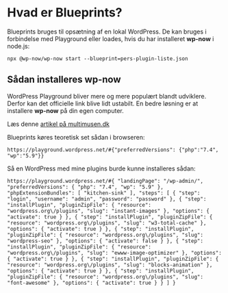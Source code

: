 # Hvad er Blueprints?

Blueprints bruges til opsætning af en lokal WordPress. De kan bruges i forbindelse med Playground eller loades, hvis du har installeret **wp-now** i node.js:

~~~~~
npx @wp-now/wp-now start --blueprint=pers-plugin-liste.json
~~~~~

## Sådan installeres wp-now

WordPress Playground bliver mere og mere populært blandt udviklere. Derfor kan det officielle link blive lidt ustabilt. En bedre løsning er at installere **wp-now** på din egen computer.

Læs denne [artikel på multimusen.dk](https://multimusen.dk/wp-now/)

Blueprints køres teoretisk set sådan i browseren:

~~~~~
https://playground.wordpress.net/#{"preferredVersions": {"php":"7.4", "wp":"5.9"}}
~~~~~

Så en WordPress med mine plugins burde kunne installeres sådan:

~~~~ 
https://playground.wordpress.net/#{ "landingPage": "/wp-admin/", "preferredVersions": { "php": "7.4", "wp": "5.9" }, "phpExtensionBundles": [ "kitchen-sink" ], "steps": [ { "step": "login", "username": "admin", "password": "password" }, { "step": "installPlugin", "pluginZipFile": { "resource": "wordpress.org\/plugins", "slug": "instant-images" }, "options": { "activate": true } }, { "step": "installPlugin", "pluginZipFile": { "resource": "wordpress.org\/plugins", "slug": "w3-total-cache" }, "options": { "activate": true } }, { "step": "installPlugin", "pluginZipFile": { "resource": "wordpress.org\/plugins", "slug": "wordpress-seo" }, "options": { "activate": false } }, { "step": "installPlugin", "pluginZipFile": { "resource": "wordpress.org\/plugins", "slug": "ewww-image-optimizer" }, "options": { "activate": true } }, { "step": "installPlugin", "pluginZipFile": { "resource": "wordpress.org\/plugins", "slug": "blocks-animation" }, "options": { "activate": true } }, { "step": "installPlugin", "pluginZipFile": { "resource": "wordpress.org\/plugins", "slug": "font-awesome" }, "options": { "activate": true } } ] }
~~~~ 